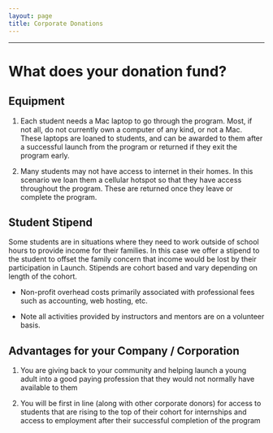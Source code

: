 ```yaml
---
layout: page
title: Corporate Donations
---
```


---
# What does your donation fund?

## Equipment
   
   1. Each student needs a Mac laptop to go through the program. Most, if not all, do not currently own a computer of any kind, or not a Mac. These laptops are loaned to students, and can be awarded to them after a successful launch from the program or returned if they exit the program early.

   2. Many students may not have access to internet in their homes.  In this scenario we loan them a cellular hotspot so that they have access throughout the program. These are returned once they leave or complete the program.

## Student Stipend

  Some students are in situations where they need to work outside of school hours to provide income for their families. In this case we offer a stipend to the student to offset the family concern that income would be lost by their participation in Launch. Stipends are cohort based and vary depending on length of the cohort.

* Non-profit overhead costs primarily associated with professional fees such as accounting, web hosting, etc.

* Note all activities provided by instructors and mentors are on a volunteer basis.

## Advantages for your Company / Corporation

1. You are giving back to your community and helping launch a young adult into a good paying profession that they would not normally have available to them

2. You will be first in line (along with other corporate donors) for access to students that are rising to the top of their cohort for internships and access to employment after their successful completion of the program